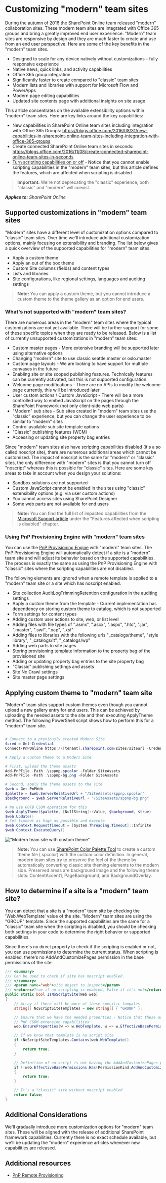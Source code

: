 # Customizing "modern" team sites
During the autumn of 2016 the SharePoint Online team released "modern" collaboration sites. These modern team sites are integrated with Office 365 groups and bring a greatly improved end user experience. "Modern" team sites are responsive by design and they are much faster to create and use from an end user perspective. Here are some of the key benefits in the "modern" team sites.

- Designed to scale for any device natively without customizations - fully responsive experience
- Native news, quick links, and activity capabilities 
- Office 365 group integration 
- Significantly faster to create compared to "classic" team sites
- Modern lists and libraries with support for Microsoft Flow and PowerApps
- Modern page editing capabilities
- Updated site contents page with additional insights on site usage

This article concentrates on the available extensibility options within "modern" team sites. Here are key links around the key capabilities:

- New capabilities in SharePoint Online team sites including integration with Office 365 Groups: https://blogs.office.com/2016/08/31/new-capabilities-in-sharepoint-online-team-sites-including-integration-with-office-365-groups
- Create connected SharePoint Online team sites in seconds: https://blogs.office.com/2016/11/08/create-connected-sharepoint-online-team-sites-in-seconds
- [Turn scripting capabilities on or off](https://support.office.com/en-us/article/Turn-scripting-capabilities-on-or-off-1f2c515f-5d7e-448a-9fd7-835da935584f) - Notice that you cannot enable scripting capabilities in the "modern" team sites, but this article defines the features, which are affected when scripting is disabled

>**Important:** 
We're not deprecating the "classic" experience, both "classic" and "modern" will coexist.

_**Applies to:** SharePoint Online_

## Supported customizations in "modern" team sites
<a name="supportedcustomizations"> </a>

"Modern" sites have a different level of customization options compared to "classic" team sites. Over time we'll introduce additional customization options, mainly focusing on extensibility and branding. The list below gives a quick overview of the supported capabilities for "modern" team sites.

- Apply a custom theme 
- Apply an out of the box theme
- Custom Site columns (fields) and content types
- Lists and libraries
- Site configurations, like regional settings, languages and auditing settings

> **Note:**
> You can apply a custom theme, but you cannot introduce a custom theme to the theme gallery as an option for end users.

### What's not supported with "modern" team sites?
<a name="notsupported"> </a>

There are numerous areas in the "modern" team sites where the typical customizations are not yet available. There will be further support for some of these specific topics when they are ready to be released. Below is a list of currently unsupported customizations in "modern" team sites:

- Custom master pages - More extensive branding will be supported later using alternative options
- Changing "modern" site to use classic seattle.master or oslo.master
- Custom page layouts - We are looking to have support for multiple canvases in the future
- Enabling site or site scoped publishing features. Technically features can be currently activated, but this is not supported configuration.
- Welcome page modifications - There are no APIs to modify the welcome page currently, this will be introduced later
- User custom actions / Custom JavaScript - There will be a more controlled way to embed JavaScript on the pages through the SharePoint Framework (not only client-side web parts)
- "Modern" sub sites - Sub sites created in "modern" team sites use the "classic" experience, but you can change the user experience to be similar to "modern" sites
- Control available sub site template options
- "Classic" publishing features (WCM)
- Accessing or updating site property bag entries

Since "modern" team sites also have scripting capabilities disabled (it's a so called noscript site), there are numerous additional areas which cannot be customized. The impact of noscript is the same for "modern" or "classic" sites, the only difference with "modern" sites is that you cannot turn off "noscript" whereas this is possible for "classic" sites. Here are some key areas to take in account when you design your solutions:

- Sandbox solutions are not supported
- Custom JavaScript cannot be enabled in the sites using "classic" extensibility options (e.g. via user custom actions)
- You cannot access sites using SharePoint Designer
- Some web parts are not available for end users

> **Note:**
> You can find the full list of impacted capabilities from the [Microsoft Support article](https://support.office.com/en-us/article/Turn-scripting-capabilities-on-or-off-1f2c515f-5d7e-448a-9fd7-835da935584f) under the "Features affected when scripting is disabled" chapter.


### Using PnP Provisioning Engine with "modern" team sites
<a name="pnpprovisioningengine"> </a>

You can use the [PnP Provisioning Engine](https://msdn.microsoft.com/en-us/pnp_articles/pnp-provisioning-engine-and-the-core-library) with "modern" team sites. The PnP Provisioning Engine will automatically detect if a site is a "modern" team site and will adjust its behavior based on the supported capabilities. The process is exactly the same as using the PnP Provisioning Engine with "classic" sites where the scripting capabilities are not disabled.

The following elements are ignored when a remote template is applied to a "modern" team site or a site which has noscript enabled.
- Site collection AuditLogTrimmingRetention configuration in the auditing settings
- Apply a custom theme from the template - Current implementation has dependency on storing custom theme to catalog, which is not supported
- Form settings for content types
- Adding custom user actions to site, web, or list level 
- Adding files with file types of ".asmx", ".ascx", ".aspx", ".htc", ".jar", ".master", ".swf", ".xap", ".xsf"
- Adding files to libraries with the following urls  "_catalogs/theme", "style library", "_catalogs/lt", "_catalogs/wp" 
- Adding web parts to site pages
- Storing provisioning template information to the property bag of the provisioned site
- Adding or updating property bag entries to the site property bag
- "Classic" publishing settings and assets
- Site No Crawl settings
- Site master page settings

## Applying custom theme to "modern" team site
<a name="sectionSection0"> </a>

"Modern" team sites support custom themes even though you cannot upload a new gallery entry for end users. This can be achieved by uploading the needed assets to the site and then executing ApplyTheme method. The following PowerShell script shows how to perform this for a "modern" team site.

```PowerShell

# Connect to a previously created Modern Site
$cred = Get-Credential
Connect-PnPOnline https://[tenant].sharepoint.com/sites/siteurl -Credentials $cred

# Apply a custom theme to a Modern Site

# First, upload the theme assets
Add-PnPFile -Path .\sppnp.spcolor -Folder SiteAssets
Add-PnPFile -Path .\sppnp-bg.png -Folder SiteAssets

# Second, apply the theme assets to the site
$web = Get-PnPWeb
$palette = $web.ServerRelativeUrl + "/SiteAssets/sppnp.spcolor"
$background = $web.ServerRelativeUrl + "/SiteAssets/sppnp-bg.png"

# We use OOTB CSOM operation for this
$web.ApplyTheme($palette, [NullString]::Value, $background, $true)
$web.Update()
# Set timeout as high as possible and execute
$web.Context.RequestTimeout = [System.Threading.Timeout]::Infinite
$web.Context.ExecuteQuery()

```
!["Modern team site with custom theme"](media/modern-experiences/modern-site-with-custom-theme.png)

> **Note:**
> You can use [SharePoint Color Palette Tool](https://www.microsoft.com/en-us/download/details.aspx?id=38182) to create a custom theme file (.spcolor) with the custom color definition. In general, modern team sites try to preserve the feel of the theme by automatically converting classic site theming elements to the modern side. Preserved areas are background image and the following theme slots: ContentAccent1, PageBackground, and BackgroundOverlay.

## How to determine if a site is a "modern" team site?
<a name="sectionSection1"> </a>

You can detect that a site is a "modern" team site by checking the 'Web.WebTemplate' value of the site. "Modern" team sites are using the "GROUP" template. Since the supported capabilities are the same for a "classic" team site when the scripting is disabled, you should be checking both settings in your code to determine the right behavior or supported capabilities.

Since there's no direct property to check if the scripting is enabled or not, you can use permissions to determine the current status. When scripting is enabled, there's no AddAndCustomizePages permission in the base permissions of the site.

```C#
/// <summary>
/// Can be used to check if site has noscript enabled.
/// </summary>
/// <param name="web">site object to inspect</param>
/// <returns>True if no scripting is enabled, False if it's not</returns>
public static bool IsNoScriptSite(Web web)
{
    // Array if there will be more of these specific tempates 
    string[] NoScriptSiteTemplates = new string[] { "GROUP" };

    // Ensure that we have the needed properties - Notice that these are 
    // PnP CSOM extension capabilities
    web.EnsureProperties(w => w.WebTemplate, w => w.EffectiveBasePermissions);

    // If we know that template is no script site
    if (NoScriptSiteTemplates.Contains(web.WebTemplate))
    {
        return true;
    }

    // Definition of no-script is not having the AddAndCustomizePages permission
    if (!web.EffectiveBasePermissions.Has(PermissionKind.AddAndCustomizePages))
    {
        return true;
    }

    // It's a "classic" site without noscript enabled
    return false;
}
```

## Additional Considerations
<a name="sectionSection2"> </a>

We'll gradually introduce more customization options for "modern" team sites. These will be aligned with the release of additional SharePoint framework capabilities. Currently there is no exact schedule available, but we'll be updating the "modern" experience articles whenever new capabilities are released.

## Additional resources
<a name="bk_addresources"> </a>

-  [PnP Remote Provisioning](https://msdn.microsoft.com/en-us/pnp_articles/pnp-remote-provisioning)

